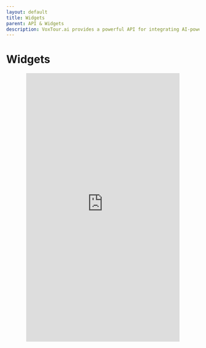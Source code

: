 ```yaml
---
layout: default
title: Widgets
parent: API & Widgets
description: VoxTour.ai provides a powerful API for integrating AI-powered audio guides and travel experiences into applications, websites, and services. Our API enables seamless access to high-quality, location-based storytelling, allowing users to explore destinations with engaging narratives, historical insights, and personalized recommendations.
---
```


# Widgets

<style>
    html, body {
        height: 100%;
        margin: 0;
    }
    .voxtour-widget-container {
        width: 400;
        height: 700;
        margin: 0 auto;
        display: flex;
        justify-content: center;
        align-items: center;
    }
    .voxtour-widget {
        width: 100%;
        height: 100%;
        border: none;
    }
</style>

<div class="voxtour-widget-container">
    <iframe class="voxtour-widget" src="https://widget.voxtour.ai/"></iframe>
</div>
